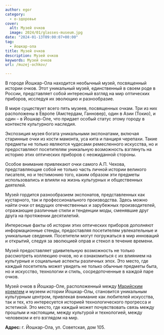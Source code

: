 ```yaml
---
author: egor
category:
  - о-здоровье
cover:
  alt: Музей очков
  image: 2024/01/glasses-museum.jpg
date: "2024-01-13T09:00:07+00:00"
tag:
  - йошкар-ола
title: Музей очков
description: Музей очков
keywords: Музей очков
url: /muzej-ochkov/

---
```

В городе Йошкар-Ола находится необычный музей, посвященный истории очков. Этот уникальный музей, единственный в своем роде в России, представляет собой интересный взгляд на мир оптических приборов, исследуя их эволюцию и разнообразие.

В мире существует всего пять музеев, посвященных очкам. Три из них расположены в Европе (Амстердам, Ганновер), один в Азии (Токио), и один – в Йошкар-Оле, что придает особый статус этому городу в контексте культурного наследия.

Экспозиция музея богата уникальными экспонатами, включая старинные очки из кости мамонта, уса кита и панциря черепахи. Такие предметы не только являются чудесами ремесленного искусства, но и предоставляют посетителям уникальную возможность взглянуть на историю этих оптических приборов с неожиданной стороны.

Особое внимание привлекают очки самого А.П. Чехова, представляющие собой не только часть личной истории великого писателя, но и тестимонию того, каким образом эти предметы использовались и влияли на жизнь культурных и общественных деятелей.

Музей гордится разнообразием экспонатов, представленных как кустарного, так и профессионального производства. Здесь можно найти очки от ведущих отечественных и зарубежных производителей, отражающие различные стили и тенденции моды, сменявшие друг друга на протяжении десятилетий.

Интересные факты об истории этих оптических приборов дополняют информационные стенды, предоставляя посетителям увлекательные и уникальные сведения. Посетители могут погружаться в мир инноваций и открытий, следуя за эволюцией оправ и стекол в течение времени.

Музей предоставляет удивительную возможность не только рассмотреть коллекцию очков, но и ознакомиться с их влиянием на культурные и социальные аспекты различных эпох. Это место, где каждый посетитель может увидеть не только обычные предметы быта, но и искусство, технологии и стиль, сосредоточенные в каждой паре очков.

Музей очков в Йошкар-Оле, расположенный между [Марийским кремлем](/marijskij-kreml/) и музеем истории Йошкар-Олы, становится уникальным культурным центром, привлекая внимание как любителей искусства, так и тех, кто интересуется историей технологического прогресса и эстетикой. Это место, где каждый может почувствовать связь между прошлым и настоящим, между культурой и технологией, между человеком и его взглядом на мир.

**Адрес:** г. Йошкар-Ола, ул. Советская, дом 105.
